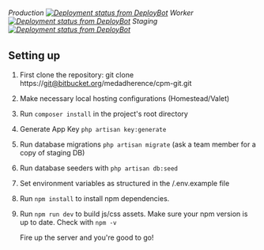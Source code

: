 ###### Production [![Deployment status from DeployBot](https://circlelink-health.deploybot.com/badge/02267418031917/97613.svg)](https://circlelink-health.deploybot.com/) Worker [![Deployment status from DeployBot](https://circlelink-health.deploybot.com/badge/34534836063834/97615.svg)](https://circlelink-health.deploybot.com/) Staging [![Deployment status from DeployBot](https://circlelink-health.deploybot.com/badge/02267418031917/97599.svg)](https://circlelink-health.deploybot.com/)

## Setting up 

1. First clone the repository: git clone https://git@bitbucket.org/medadherence/cpm-git.git
2. Make necessary local hosting configurations (Homestead/Valet)
3. Run `composer install` in the project's root directory
4. Generate App Key `php artisan key:generate`
5. Run database migrations `php artisan migrate` (ask a team member for a copy of staging DB)
6. Run database seeders with `php artisan db:seed`
7. Set environment variables as structured in the /.env.example file
8. Run `npm install` to install npm dependencies.
9. Run `npm run dev` to build js/css assets. Make sure your npm version is up to date. Check with `npm -v`
   
   Fire up the server and you're good to go!
